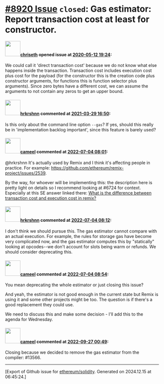# [\#8920 Issue](https://github.com/ethereum/solidity/issues/8920) `closed`: Gas estimator: Report transaction cost at least for constructor.

#### <img src="https://avatars.githubusercontent.com/u/9073706?v=4" width="50">[chriseth](https://github.com/chriseth) opened issue at [2020-05-12 19:24](https://github.com/ethereum/solidity/issues/8920):

We could call it 'direct transaction cost'  because we do not know what else happens inside the transaction. Transaction cost includes execution cost plus cost for the payload (for the constructor this is the creation code plus constructor arguments, for functions this is function selector plus arguments). Since zero bytes have a different cost, we can assume the arguments to not contain any zeros to get an upper bound.

#### <img src="https://avatars.githubusercontent.com/u/13174375?u=52d702cb6bec53b561afa293cf9cd53ef7a63924&v=4" width="50">[hrkrshnn](https://github.com/hrkrshnn) commented at [2021-03-29 16:50](https://github.com/ethereum/solidity/issues/8920#issuecomment-809539333):

Is this only about the command line option `--gas`? If yes, should this really be in 'implementation backlog important', since this feature is barely used?

#### <img src="https://avatars.githubusercontent.com/u/137030?v=4" width="50">[cameel](https://github.com/cameel) commented at [2022-07-04 08:01](https://github.com/ethereum/solidity/issues/8920#issuecomment-1173484023):

@hrkrshnn It's actually used by Remix and I think it's affecting people in practice. For example: https://github.com/ethereum/remix-project/issues/2539.

By the way, for whoever will be implementing this: the description here is pretty light on details so I recommend looking at #6724 for context. Especially at this SE answer linked there: [What is the difference between transaction cost and execution cost in remix?](https://ethereum.stackexchange.com/questions/5812/what-is-the-difference-between-transaction-cost-and-execution-cost-in-remix/29560#29560)

#### <img src="https://avatars.githubusercontent.com/u/13174375?u=52d702cb6bec53b561afa293cf9cd53ef7a63924&v=4" width="50">[hrkrshnn](https://github.com/hrkrshnn) commented at [2022-07-04 08:12](https://github.com/ethereum/solidity/issues/8920#issuecomment-1173497500):

I don't think we should pursue this. The gas estimator cannot compare with an actual execution. For example, the rules for storage gas have become very complicated now, and the gas estimator computes this by "statically" looking at opcodes--we don't account for slots being warm or refunds. We should consider deprecating this.

#### <img src="https://avatars.githubusercontent.com/u/137030?v=4" width="50">[cameel](https://github.com/cameel) commented at [2022-07-04 08:54](https://github.com/ethereum/solidity/issues/8920#issuecomment-1173543186):

You mean deprecating the whole estimator or just closing this issue?

And yeah, the estimator is not good enough in the current state but Remix is using it and some other projects might be too. The question is if there's a good replacement they could use.

We need to discuss this and make some decision - I'll add this to the agenda for Wednesday.

#### <img src="https://avatars.githubusercontent.com/u/137030?v=4" width="50">[cameel](https://github.com/cameel) commented at [2022-09-27 00:49](https://github.com/ethereum/solidity/issues/8920#issuecomment-1258831072):

Closing because we decided to remove the gas estimator from the compiler: #13566.


-------------------------------------------------------------------------------



[Export of Github issue for [ethereum/solidity](https://github.com/ethereum/solidity). Generated on 2024.12.15 at 06:45:24.]
